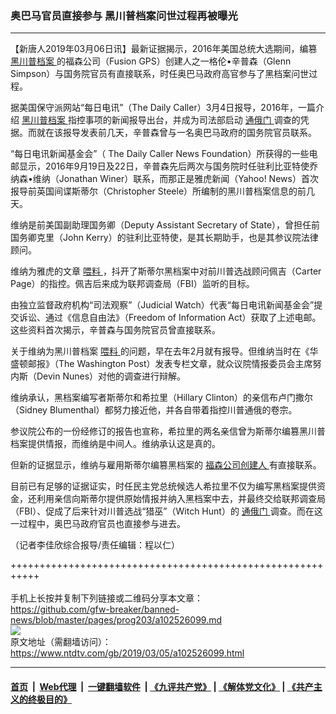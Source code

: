 ### 奥巴马官员直接参与 黑川普档案问世过程再被曝光
------------------------

<div class="post_content">
 <p>
  【新唐人2019年03月06日讯】最新证据揭示，2016年美国总统大选期间，编篡
  <a href="https://www.ntdtv.com/gb/黑川普档案.htm">
   黑川普档案
  </a>
  的福森公司（Fusion GPS）创建人之一格伦•辛普森（Glenn Simpson）与国务院官员有直接联系，时任奥巴马政府高官参与了黑档案问世过程。
 </p>
 <p>
  据美国保守派网站“每日电讯”（The Daily Caller）3月4日报导，2016年，一篇介绍
  <a href="https://www.ntdtv.com/gb/黑川普档案.htm">
   黑川普档案
  </a>
  指控事项的新闻报导出台，并成为司法部启动
  <a href="https://www.ntdtv.com/gb/通俄门.htm">
   通俄门
  </a>
  调查的凭据。而就在该报导发表前几天，辛普森曾与一名奥巴马政府的国务院官员联系。
 </p>
 <p>
  “每日电讯新闻基金会”（ The Daily Caller News Foundation）所获得的一些电邮显示，2016年9月19日及22日，辛普森先后两次与国务院时任驻利比亚特使乔纳森•维纳（Jonathan Winer）联系，而那正是雅虎新闻（Yahoo! News）首次报导前英国间谍斯蒂尔（Christopher Steele）所编制的黑川普档案信息的前几天。
 </p>
 <p>
  维纳是前美国副助理国务卿（Deputy Assistant Secretary of State），曾担任前国务卿克里（John Kerry）的驻利比亚特使，是其长期助手，也是其参议院法律顾问。
 </p>
 <p>
  维纳为雅虎的文章
  <a href="https://www.ntdtv.com/gb/喂料.htm">
   喂料
  </a>
  ，抖开了斯蒂尔黑档案中对前川普选战顾问佩吉（Carter Page）的指控。佩吉后来成为联邦调查局（FBI）监听的目标。
 </p>
 <p>
  由独立监督政府机构“司法观察”（Judicial Watch）代表“每日电讯新闻基金会”提交诉讼、通过《信息自由法》（Freedom of Information Act）获取了上述电邮。这些资料首次揭示，辛普森与国务院官员曾直接联系。
 </p>
 <p>
  关于维纳为黑川普档案
  <a href="https://www.ntdtv.com/gb/喂料.htm">
   喂料
  </a>
  的问题，早在去年2月就有报导。但维纳当时在《华盛顿邮报》（The Washington Post）发表专栏文章，就众议院情报委员会主席努内斯（Devin Nunes）对他的调查进行辩解。
 </p>
 <p>
  维纳承认，黑档案编写者斯蒂尔和希拉里（Hillary Clinton）的亲信布卢门撒尔（Sidney Blumenthal）都努力接近他，并各自带着指控川普通俄的卷宗。
 </p>
 <p>
  参议院公布的一份经修订的报告也宣称，希拉里的两名亲信曾为斯蒂尔编篡黑川普档案提供情报，而维纳是中间人。维纳承认这是真的。
 </p>
 <p>
  但新的证据显示，维纳与雇用斯蒂尔编篡黑档案的
  <a href="https://www.ntdtv.com/gb/福森公司创建人.htm">
   福森公司创建人
  </a>
  有直接联系。
 </p>
 <p>
  目前已有足够的证据证实，时任民主党总统候选人希拉里不仅为编写黑档案提供资金，还利用亲信向斯蒂尔提供原始情报并纳入黑档案中去，并最终交给联邦调查局（FBI）、促成了后来针对川普选战“猎巫”（Witch Hunt）的
  <a href="https://www.ntdtv.com/gb/通俄门.htm">
   通俄门
  </a>
  调查。而在这一过程中，奥巴马政府官员也直接参与进去。
 </p>
 <p>
  （记者李佳欣综合报导/责任编辑：程以仁）
 </p>
 <div class="single_ad">
 </div>
</div>

+++++++++++++++++++++++++++++++++++++++++++++++++++++++++++<br/><br/>
手机上长按并复制下列链接或二维码分享本文章：<br/>
https://github.com/gfw-breaker/banned-news/blob/master/pages/prog203/a102526099.md <br/>
<a href='https://github.com/gfw-breaker/banned-news/blob/master/pages/prog203/a102526099.md'><img src='https://github.com/gfw-breaker/banned-news/blob/master/pages/prog203/a102526099.md.png'/></a> <br/>
原文地址（需翻墙访问）：https://www.ntdtv.com/gb/2019/03/05/a102526099.html


------------------------
#### [首页](https://github.com/gfw-breaker/banned-news/blob/master/README.md) &nbsp;|&nbsp; [Web代理](https://github.com/labour-camp/helloworld) &nbsp;|&nbsp; [一键翻墙软件](https://github.com/gfw-breaker/nogfw/blob/master/README.md) &nbsp;| [《九评共产党》](https://github.com/gfw-breaker/9ping.md/blob/master/README.md#九评之一评共产党是什么) | [《解体党文化》](https://github.com/gfw-breaker/jtdwh.md/blob/master/README.md) | [《共产主义的终极目的》](https://github.com/gfw-breaker/gczydzjmd.md/blob/master/README.md)

